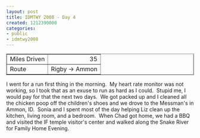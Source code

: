 ```yaml
---
layout: post
title: IDMTWY 2008 - Day 4
created: 1212390000
categories:
- public
- idmtwy2008
---
```

<p>
<table width="0" cellspacing="1" cellpadding="1" border="1">
    <tbody>
        <tr>
            <td>Miles Driven</td>
            <td align="right">35</td>
        </tr>
        <tr>
            <td>Route</td>
            <td>Rigby -&gt; Ammon</td>
        </tr>
    </tbody>
</table>
</p>
<p>I went for a run first thing in the morning.&nbsp; My heart rate monitor was not working, so I took that as an exuse to run as hard as I could.&nbsp; Stupid me, I would pay for that the next two days.&nbsp; We got packed up and I cleaned all the chicken poop off the children's shoes and we drove to the Messman's in Ammon, ID.&nbsp; Sonia and I spent most of the day helping Liz clean up the kitchen, living room, and a bedroom.&nbsp; When Chad got home, we had a BBQ and visited the IF temple visitor's center and walked along the Snake River for Family Home Evening.</p>
